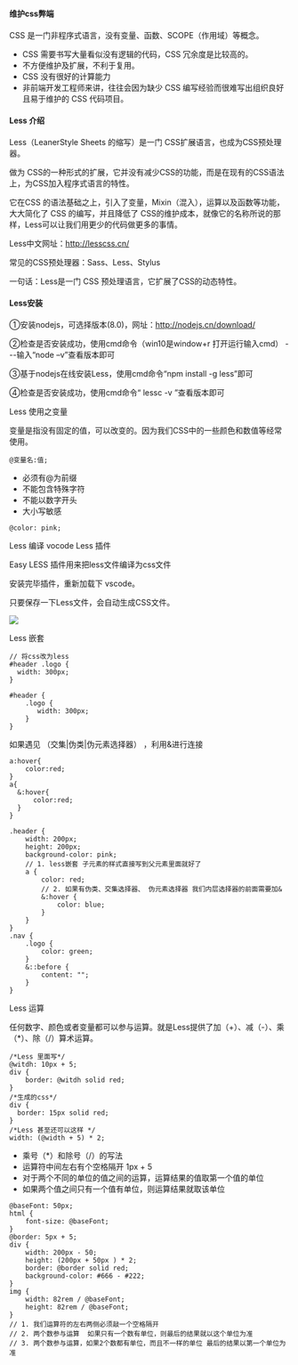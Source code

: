 ### 

#### 维护css弊端

CSS 是一门非程序式语言，没有变量、函数、SCOPE（作用域）等概念。

+ CSS 需要书写大量看似没有逻辑的代码，CSS 冗余度是比较高的。
+ 不方便维护及扩展，不利于复用。
+ CSS 没有很好的计算能力
+ 非前端开发工程师来讲，往往会因为缺少 CSS 编写经验而很难写出组织良好且易于维护的 CSS 代码项目。 

#### Less 介绍 

Less（LeanerStyle Sheets 的缩写）是一门 CSS扩展语言，也成为CSS预处理器。

做为 CSS的一种形式的扩展，它并没有减少CSS的功能，而是在现有的CSS语法上，为CSS加入程序式语言的特性。

它在CSS 的语法基础之上，引入了变量，Mixin（混入），运算以及函数等功能，大大简化了 CSS 的编写，并且降低了 CSS的维护成本，就像它的名称所说的那样，Less可以让我们用更少的代码做更多的事情。

Less中文网址：[http://](http://lesscss.cn/)[less](http://lesscss.cn/)[css.cn/](http://lesscss.cn/)

常见的CSS预处理器：Sass、Less、Stylus

一句话：Less是一门 CSS 预处理语言，它扩展了CSS的动态特性。

#### Less安装

①安装nodejs，可选择版本(8.0)，网址：<http://nodejs.cn/download/>

②检查是否安装成功，使用cmd命令（win10是window+r 打开运行输入cmd）  ---输入“node –v”查看版本即可

③基于nodejs在线安装Less，使用cmd命令“npm install -g less”即可

④检查是否安装成功，使用cmd命令“ lessc -v ”查看版本即可

Less 使用之变量

变量是指没有固定的值，可以改变的。因为我们CSS中的一些颜色和数值等经常使用。

```
@变量名:值;
```

+ 必须有@为前缀
+ 不能包含特殊字符
+ 不能以数字开头
+ 大小写敏感

```
@color: pink;
```

Less 编译 vocode Less 插件

Easy LESS 插件用来把less文件编译为css文件

安装完毕插件，重新加载下 vscode。

只要保存一下Less文件，会自动生成CSS文件。

<img src="F:\Python-notebook\前端整理\img\CSS高级 rem布局\4.png">

Less 嵌套

```
// 将css改为less
#header .logo {
  width: 300px;
}

#header {
    .logo {
       width: 300px;
    }
}

```

如果遇见 （交集|伪类|伪元素选择器） ，利用&进行连接

```
a:hover{
    color:red;
}
a{
  &:hover{
      color:red;
  }
}
```

~~~
.header {
    width: 200px;
    height: 200px;
    background-color: pink;
    // 1. less嵌套 子元素的样式直接写到父元素里面就好了
    a {
        color: red;
        // 2. 如果有伪类、交集选择器、 伪元素选择器 我们内层选择器的前面需要加&
        &:hover {
            color: blue;
        }
    }
}
.nav {
    .logo {
        color: green;
    }
    &::before {
        content: "";
    }
}
~~~



Less 运算

任何数字、颜色或者变量都可以参与运算。就是Less提供了加（+）、减（-）、乘（*）、除（/）算术运算。

```
/*Less 里面写*/
@witdh: 10px + 5;
div {
    border: @witdh solid red;
}
/*生成的css*/
div {
  border: 15px solid red;
}
/*Less 甚至还可以这样 */
width: (@width + 5) * 2;

```

+ 乘号（*）和除号（/）的写法  
+ 运算符中间左右有个空格隔开 1px + 5
+ 对于两个不同的单位的值之间的运算，运算结果的值取第一个值的单位 
+ 如果两个值之间只有一个值有单位，则运算结果就取该单位

~~~
@baseFont: 50px;
html {
    font-size: @baseFont;
}
@border: 5px + 5;
div {
    width: 200px - 50;
    height: (200px + 50px ) * 2;
    border: @border solid red;
    background-color: #666 - #222;
}
img {
    width: 82rem / @baseFont;
    height: 82rem / @baseFont;
}
// 1. 我们运算符的左右两侧必须敲一个空格隔开
// 2. 两个数参与运算  如果只有一个数有单位，则最后的结果就以这个单位为准
// 3. 两个数参与运算，如果2个数都有单位，而且不一样的单位 最后的结果以第一个单位为准

~~~

